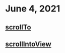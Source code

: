 # June 4, 2021

## [scrollTo](https://developer.mozilla.org/en-US/docs/Web/API/Element/scrollTo)

## [scrollIntoView](https://developer.mozilla.org/ko/docs/Web/API/Element/scrollIntoView)
